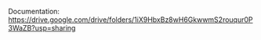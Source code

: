 Documentation:
https://drive.google.com/drive/folders/1iX9HbxBz8wH6GkwwmS2rouqur0P3WaZB?usp=sharing
